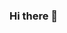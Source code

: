### Hi there 👋

<!--
**alihsistu/alihsistu** is a ✨ _special_ ✨ repository because its `README.md` (this file) appears on your GitHub profile.

Here are some ideas to get you started:

- 🔭 I’m currently working on Nuxt.js
- 🌱 I’m currently learning Vue3 Composition API and Flutter
- 👯 I’m looking to collaborate on Vue
- 🤔 I’m looking for help with Flutter
- 💬 Ask me about Nuxtjs
- 📫 How to reach me: alihosseinistu@gmail.com
- 😄 Pronouns: he, him
- ⚡ Fun fact: I love the MCU movies.
-->
